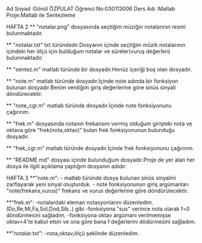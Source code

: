 ﻿Ad Soyad  :Gönül ÖZPULAT
Öğrenci No:030113006
Ders Adı  :Matlab
Proje:Matlab ile Sentezleme

HAFTA 2
** "notalar.png" dosyasında seçtiğim müziğin notalarının resmi bulunmaktadır.

** "notalar.txt" txt türündedir.Dosyanın içinde seçtiğim müzik notalarının içindeki her ölçü için bulduğum notalar ve süreler(vuruş değerleri) bulunmaktadır.

** "sentez.m" matlab türünde bir dosyadır.Henüz içeriği boş olan dosyadır.

** "note.m"  matlab türünde dosyadır.İçinde note adında bir fonksiyon bulunan dosyadır.Benim verdiğim giriş değerlerine göre sinüs sinyali döndürecektir.

** "note_cgr.m" matlab türünde dosyadır.İçinde note fonksiyonunu çağırırım. 

** "frek.m"  dosyasında notanın frekansını vermiş olduğum girişteki nota ve oktava göre "frek(nota,oktav)" bulan frek fonksiyonunun bulunduğu dosyadır. 
    
** "frek_cgr.m" matlab türünde dosyadır.İçinde frek fonksiyonunu çağırırım.

** "README.md" dosyası içinde bulunduğum dosyadır.Proje de yer alan her dosya ile ilgili açıklama yaptığım dosyanın adıdır.

HAFTA 3
**"note.m":
           - matlab türünde dosya bulunan sinüs sinyalini zarflayarak yeni sinyal oluşturduk.
           - note fonksiyonunun giriş argümanları "note(frekans,vurus)" frekans ve vurus değerlerine göre döndürülecektir.


**"frek.m":
           -notalardaki eleman notasyonlarını düzenledim.(Do,Re,Mi,Fa,Sol,Dod,Sib..) gibi
           -fonksiyona "sus" verince nota olarak f=0 döndürmesini sağladım. 
           -fonksiyona oktav argümanı verilmemişse oktav=4'te  kabul etsin ve ona göre bana f değerlerini dödürmesini sağladım.

**"notalar.txt":
                -nota,oktav,ölçü şeklinde düzenledim. 